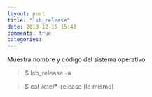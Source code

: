 ```yaml
---
layout: post
title: "lsb_release"
date: 2013-12-15 15:43
comments: true
categories: 
---
```

Muestra nombre y código del sistema operativo

>$ lsb_release -a

>$ cat /etc/*-release (lo mismo)

